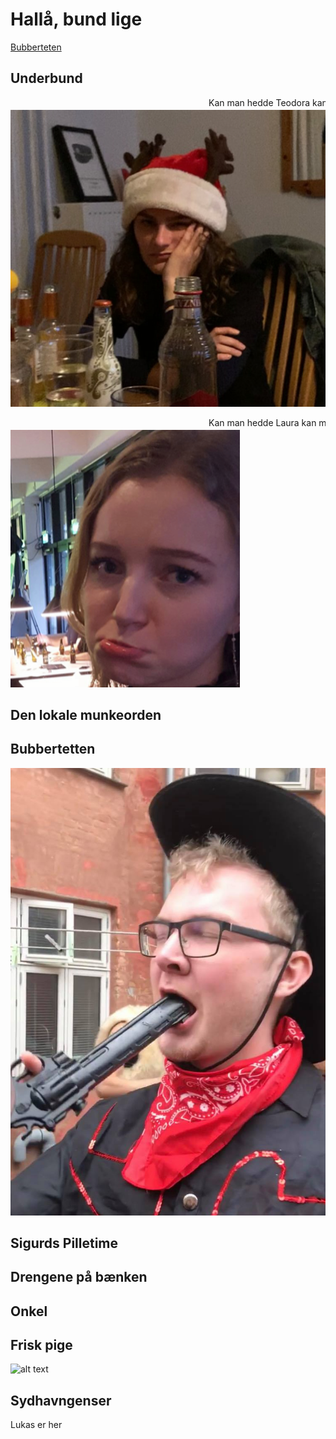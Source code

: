 # Hallå, bund lige
<a href="Tiers/bubberteten.html">Bubberteten</a>
## Underbund
<marquee>Kan man hedde Teodora kan man bunde!</marquee> <br/>
![alt text](Stoddere/StodderTheo.png "Bundedora")  


<marquee>Kan man hedde Laura kan man også bunde!</marquee> <br/>
![alt text](Stoddere/StodderLaura.png "Laura er en bundetøs") 

## Den lokale munkeorden

## Bubbertetten 
![alt text](Stoddere/StodderPaagaard.jpg "Sheriffen er i bondebyen") 

## Sigurds Pilletime

## Drengene på bænken

## Onkel

## Frisk pige
![alt text](Stoddere/Maxrie.gif "Maxrie maxes into battle!") 
## Sydhavngenser
Lukas er her
